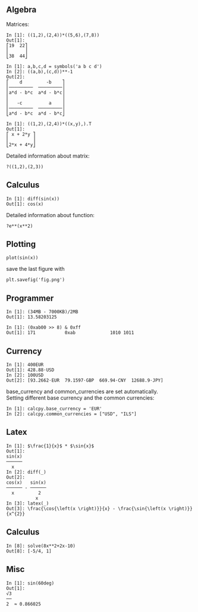 ## Algebra
Matrices:

```
In [1]: ((1,2),(2,4))*((5,6),(7,8))
Out[1]: 
⎡19  22⎤
⎢      ⎥
⎣38  44⎦
```

```
In [1]: a,b,c,d = symbols('a b c d')
In [2]: ((a,b),(c,d))**-1
Out[2]: 
⎡    d         -b    ⎤
⎢─────────  ─────────⎥
⎢a*d - b*c  a*d - b*c⎥
⎢                    ⎥
⎢   -c          a    ⎥
⎢─────────  ─────────⎥
⎣a*d - b*c  a*d - b*c⎦
```

```
In [1]: ((1,2),(2,4))*((x,y),).T
Out[1]: 
⎡ x + 2*y ⎤
⎢         ⎥
⎣2*x + 4*y⎦
```
Detailed information about matrix:
```
?((1,2),(2,3))
```

## Calculus

```
In [1]: diff(sin(x))
Out[1]: cos(x)
```

Detailed information about function:
```
?e**(x**2)
```

## Plotting
```
plot(sin(x))
```
<!-- multiple plots on a single chart (set legend) -->
save the last figure with
```
plt.savefig('fig.png')
```

## Programmer
```
In [1]: (34MB - 7000KB)/2MB
Out[1]: 13.58203125
```

```
In [1]: (0xab00 >> 8) & 0xff
Out[1]: 171           0xab             1010 1011
```

## Currency

```
In [1]: 400EUR
Out[1]: 428.88⋅USD
In [2]: 100USD
Out[2]: [93.2662⋅EUR  79.1597⋅GBP  669.94⋅CNY  12688.9⋅JPY]
```
base_currency and common_currencies are set automatically.  
Setting different base currency and the common currencies:
```
In [1]: calcpy.base_currency = 'EUR'
In [2]: calcpy.common_currencies = ["USD", "ILS"]
```
## Latex
```
In [1]: $\frac{1}{x}$ * $\sin{x}$
Out[1]: 
sin(x)
──────
  x
In [2]: diff(_)
Out[2]: 
cos(x)   sin(x)
────── - ──────
  x         2
           x
In [3]: latex(_)
Out[3]: \frac{\cos{\left(x \right)}}{x} - \frac{\sin{\left(x \right)}}{x^{2}}
```

## Calculus
```
In [8]: solve(8x**2+2x-10)
Out[8]: [-5/4, 1]
```

## Misc

```
In [1]: sin(60deg)
Out[1]:
√3
──
2  ≈ 0.866025
```

